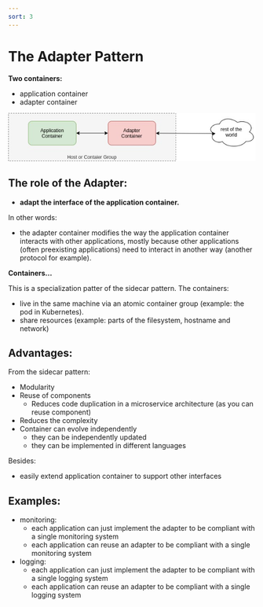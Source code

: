```yaml
---
sort: 3
---
```


#  The Adapter Pattern

**Two containers:**
- application container
- adapter container

![adapter](./images/adapter.jpg)


## The role of the Adapter:

- **adapt the interface of the application container.**

In other words:
- the adapter container modifies the way the application container interacts with other applications, mostly because other applications (often preexisting applications) need to interact in another way (another protocol for example).


**Containers...**

This is a specialization patter of the sidecar pattern.
The containers:
- live in the same machine via an atomic container group (example: the pod in Kubernetes).
- share resources (example: parts of the filesystem, hostname and network)


## Advantages:

From the sidecar pattern:
- Modularity
- Reuse of components
  - Reduces code duplication in a microservice architecture (as you can reuse component)
- Reduces the complexity
- Container can evolve independently
  - they can be independently updated
  - they can be implemented in different languages

Besides:
- easily extend application container to support other interfaces


## Examples:

- monitoring:
  -  each application can just implement the adapter to be compliant with a single monitoring system
  -  each application can reuse an adapter to be compliant with a single monitoring system
- logging:
  -  each application can just implement the adapter to be compliant with a single logging system
  -  each application can reuse an adapter to be compliant with a single logging system



